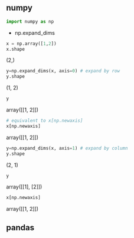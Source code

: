 
## numpy


```python
import numpy as np
```

- np.expand_dims


```python
x = np.array([1,2])
x.shape
```




  (2,)




```python
y=np.expand_dims(x, axis=0) # expand by row
y.shape
```




  (1, 2)




```python
y
```




  array([[1, 2]])




```python
# equivalent to x[np.newaxis]
x[np.newaxis]
```




  array([[1, 2]])




```python
y=np.expand_dims(x, axis=1) # expand by column
y.shape
```




  (2, 1)




```python
y
```




  array([[1],
           [2]])




```python
x[np.newaxis]
```




  array([[1, 2]])



## pandas
